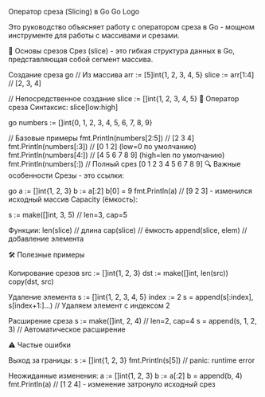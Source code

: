 Оператор среза (Slicing) в Go
Go Logo

Это руководство объясняет работу с оператором среза в Go - мощном инструменте для работы с массивами и срезами.

🧩 Основы срезов
Срез (slice) - это гибкая структура данных в Go, представляющая собой сегмент массива.

Создание среза
go
// Из массива
arr := [5]int{1, 2, 3, 4, 5}
slice := arr[1:4] // [2, 3, 4]

// Непосредственное создание
slice := []int{1, 2, 3, 4, 5}
📌 Оператор среза
Синтаксис: slice[low:high]

go
numbers := []int{0, 1, 2, 3, 4, 5, 6, 7, 8, 9}

// Базовые примеры
fmt.Println(numbers[2:5]) // [2 3 4]
fmt.Println(numbers[:3])  // [0 1 2] (low=0 по умолчанию)
fmt.Println(numbers[4:])  // [4 5 6 7 8 9] (high=len по умолчанию)
fmt.Println(numbers[:])   // Полный срез [0 1 2 3 4 5 6 7 8 9]
🔍 Важные особенности
Срезы - это ссылки:

go
a := []int{1, 2, 3}
b := a[:2]
b[0] = 9
fmt.Println(a) // [9 2 3] - изменился исходный массив
Capacity (ёмкость):

s := make([]int, 3, 5) // len=3, cap=5

Функции:
len(slice) // длина
cap(slice) // ёмкость
append(slice, elem) // добавление элемента

🛠 Полезные примеры

Копирование срезов
src := []int{1, 2, 3}
dst := make([]int, len(src))
copy(dst, src)

Удаление элемента
s := []int{1, 2, 3, 4, 5}
index := 2
s = append(s[:index], s[index+1:]...) // Удаляем элемент с индексом 2

Расширение среза
s := make([]int, 2, 4)     // len=2, cap=4
s = append(s, 1, 2, 3)     // Автоматическое расширение

⚠️ Частые ошибки

Выход за границы:
s := []int{1, 2, 3}
fmt.Println(s[5]) // panic: runtime error

Неожиданные изменения:
a := []int{1, 2, 3}
b := a[:2]
b = append(b, 4)
fmt.Println(a) // [1 2 4] - изменение затронуло исходный срез
